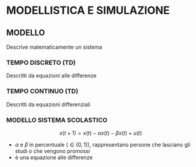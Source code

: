 # MODELLISTICA E SIMULAZIONE

## MODELLO
Descrive matematicamente un sistema

### TEMPO DISCRETO (TD)
Descritti da $\text{equazioni alle differenze}$
### TEMPO CONTINUO (TD)
Descritti da $\text{equazioni differenziali}$


### MODELLO SISTEMA SCOLASTICO
$$
x(t+1) = x(t) - \alpha x(t) - \beta x(t)+ u(t)
$$
- $\alpha$ e $\beta$ in percentuale ($\in(0,1)$), rappresentano persone che lasciano gli studi o che vengono promossi
- è una equazione alle differenze